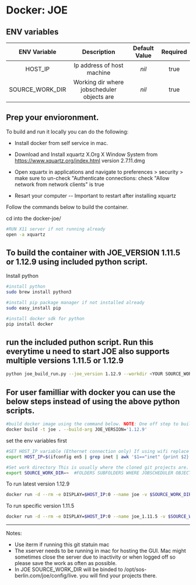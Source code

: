 # Docker: JOE

## ENV variables

| ENV Variable      |       Description                    |                Default Value                             | Required        |
|:------------:     |:----------------------------------:  |:------------------------------------------------:        |:-------------:  |
| HOST_IP            |      Ip address of host machine                    |  _nil_                                                   |     true        |
| SOURCE_WORK_DIR       |      Working dir where jobscheduler objects are               |  _nil_                                                   |     true        |


## Prep your envioronment. 

To build and run it locally you can do the following:

- Install docker from self service in mac.

- Download and Install xquartz  X.Org X Window System from https://www.xquartz.org/index.html version 2.7.11.dmg

- Open xquartx in applications and navigate to preferences > security > make sure to 
	un-check "Authenticate connections:
	check "Allow network from network clients" is true

- Resart your computer -- Important to restart after installing xquartz 

Follow the commands below to build the container.

cd into the docker-joe/

```bash
#RUN X11 server if not running already
open -a xquartz
```

## To build the container with JOE_VERSION 1.11.5 or 1.12.9 using included python script.

Install python

```bash
#install python 
sudo brew install python3

#install pip package manager if not installed already
sudo easy_install pip

#install docker sdk for python 
pip install docker
```
## run the included puthon script. Run this everytime u need to start JOE also supports multiple versions 1.11.5 or 1.12.9

```bash
python joe_build_run.py --joe_version 1.12.9 --workdir <YOUR SOURCE_WORK_DIR>
```

## For user familliar with docker you can use the below steps instead of using the above python scripts.

```bash
#build docker image using the command below. NOTE: One off step to build the image with JOE_VERSION. Repeat only if u need to switch JOE versions.
docker build -t joe . --build-arg JOE_VERSION='1.12.9'
```

set the env variables first

```bash
#SET HOST_IP variable (Ethernet connection only) If using wifi replace en5 with en0 on the below command
export HOST_IP=$(ifconfig en5 | grep inet | awk '$1=="inet" {print $2}')

#Set work directory This is usually where the cloned git projects are. Joe will be able to navigate into subdirectories for jobscheduler hotfolder
export SOURCE_WORK_DIR=~  #FOLDERS SUBFOLDERS WHERE JOBSCHEDULER OBJECTS ARE
```

To run latest version 1.12.9

```bash
docker run -d --rm -e DISPLAY=$HOST_IP:0 --name joe -v $SOURCE_WORK_DIR:/opt/sos-berlin.com/joe/config/live:cached catchhster/jobscheduler-joe
```

To run specific version 1.11.5

```bash
docker run -d --rm -e DISPLAY=$HOST_IP:0 --name joe_1.11.5 -v $SOURCE_WORK_DIR:/opt/sos-berlin.com/joe/config/live:cached catchhster/jobscheduler-joe:joe_1.11.5
```

***
Notes:
  - Use iterm if running this git statuin mac
  - The xserver needs to be running in mac for hosting the GUI. Mac might sometimes close the server due to inactivity or when logged off so please save the work as often as possible.
  - In JOE SOURCE_WORK_DIR will be binded to /opt/sos-berlin.com/joe/config/live. you will find your projects there.
